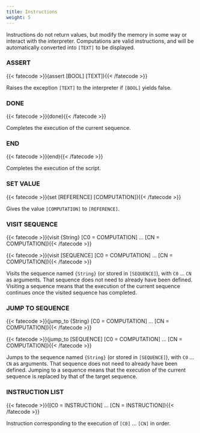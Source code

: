```yaml
---
title: Instructions
weight: 5
---
```

Instructions do not return values, but modify the memory in some way or
interact with the interpreter. Computations are valid instructions, and will be
automatically converted into `[TEXT]` to be displayed.

### ASSERT
{{< fatecode >}}(assert [BOOL] [TEXT]){{< /fatecode >}}

Raises the exception `[TEXT]` to the interpreter if `[BOOL]` yields
false.

### DONE
{{< fatecode >}}(done){{< /fatecode >}}

Completes the execution of the current sequence.

### END
{{< fatecode >}}(end){{< /fatecode >}}

Completes the execution of the script.

### SET VALUE
{{< fatecode >}}(set [REFERENCE] [COMPUTATION]){{< /fatecode >}}

Gives the value `[COMPUTATION]` to `[REFERENCE]`.

### VISIT SEQUENCE
{{< fatecode >}}(visit {String} [C0 = COMPUTATION] ... [CN = COMPUTATION]){{< /fatecode >}}

{{< fatecode >}}(visit [SEQUENCE] [C0 = COMPUTATION] ... [CN = COMPUTATION]){{< /fatecode >}}

Visits the sequence named `{String}` (or stored in `[SEQUENCE]`), with `C0` ...
`CN` as arguments. That sequence does not need to already have been defined.
Visiting a sequence means that the execution of the current sequence continues
once the visited sequence has completed.

### JUMP TO SEQUENCE
{{< fatecode >}}(jump_to {String} [C0 = COMPUTATION] ... [CN = COMPUTATION]){{< /fatecode >}}

{{< fatecode >}}(jump_to [SEQUENCE] [C0 = COMPUTATION] ... [CN = COMPUTATION]){{< /fatecode >}}

Jumps to the sequence named `{String}` (or stored in `[SEQUENCE]`), with `C0`
... `CN` as arguments. That sequence does not need to already have been
defined. Jumping to a sequence means that the execution of the current sequence
is replaced by that of the target sequence.

### INSTRUCTION LIST
{{< fatecode >}}([C0 = INSTRUCTION] ... [CN = INSTRUCTION]){{< /fatecode >}}

Instruction corresponding to the execution of `[C0]` ... `[CN]` in order.

